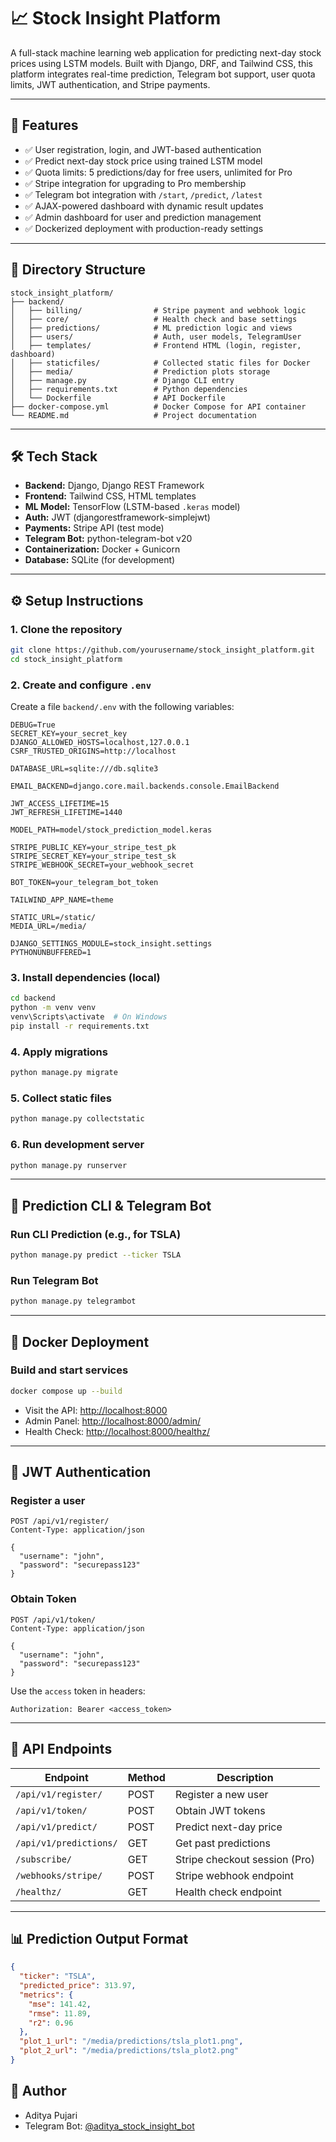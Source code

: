 # 📈 Stock Insight Platform

A full-stack machine learning web application for predicting next-day stock prices using LSTM models. Built with Django, DRF, and Tailwind CSS, this platform integrates real-time prediction, Telegram bot support, user quota limits, JWT authentication, and Stripe payments.

---

## 🚀 Features

* ✅ User registration, login, and JWT-based authentication
* ✅ Predict next-day stock price using trained LSTM model
* ✅ Quota limits: 5 predictions/day for free users, unlimited for Pro
* ✅ Stripe integration for upgrading to Pro membership
* ✅ Telegram bot integration with `/start`, `/predict`, `/latest`
* ✅ AJAX-powered dashboard with dynamic result updates
* ✅ Admin dashboard for user and prediction management
* ✅ Dockerized deployment with production-ready settings

---

## 📂 Directory Structure

```
stock_insight_platform/
├── backend/
│   ├── billing/                # Stripe payment and webhook logic
│   ├── core/                   # Health check and base settings
│   ├── predictions/            # ML prediction logic and views
│   ├── users/                  # Auth, user models, TelegramUser
│   ├── templates/              # Frontend HTML (login, register, dashboard)
│   ├── staticfiles/            # Collected static files for Docker
│   ├── media/                  # Prediction plots storage
│   ├── manage.py               # Django CLI entry
│   ├── requirements.txt        # Python dependencies
│   └── Dockerfile              # API Dockerfile
├── docker-compose.yml          # Docker Compose for API container
└── README.md                   # Project documentation
```

---

## 🛠️ Tech Stack

* **Backend:** Django, Django REST Framework
* **Frontend:** Tailwind CSS, HTML templates
* **ML Model:** TensorFlow (LSTM-based `.keras` model)
* **Auth:** JWT (djangorestframework-simplejwt)
* **Payments:** Stripe API (test mode)
* **Telegram Bot:** python-telegram-bot v20
* **Containerization:** Docker + Gunicorn
* **Database:** SQLite (for development)

---

## ⚙️ Setup Instructions

### 1. Clone the repository

```bash
git clone https://github.com/yourusername/stock_insight_platform.git
cd stock_insight_platform
```

### 2. Create and configure `.env`

Create a file `backend/.env` with the following variables:

```env
DEBUG=True
SECRET_KEY=your_secret_key
DJANGO_ALLOWED_HOSTS=localhost,127.0.0.1
CSRF_TRUSTED_ORIGINS=http://localhost

DATABASE_URL=sqlite:///db.sqlite3

EMAIL_BACKEND=django.core.mail.backends.console.EmailBackend

JWT_ACCESS_LIFETIME=15
JWT_REFRESH_LIFETIME=1440

MODEL_PATH=model/stock_prediction_model.keras

STRIPE_PUBLIC_KEY=your_stripe_test_pk
STRIPE_SECRET_KEY=your_stripe_test_sk
STRIPE_WEBHOOK_SECRET=your_webhook_secret

BOT_TOKEN=your_telegram_bot_token

TAILWIND_APP_NAME=theme

STATIC_URL=/static/
MEDIA_URL=/media/

DJANGO_SETTINGS_MODULE=stock_insight.settings
PYTHONUNBUFFERED=1
```

### 3. Install dependencies (local)

```bash
cd backend
python -m venv venv
venv\Scripts\activate  # On Windows
pip install -r requirements.txt
```

### 4. Apply migrations

```bash
python manage.py migrate
```

### 5. Collect static files

```bash
python manage.py collectstatic
```

### 6. Run development server

```bash
python manage.py runserver
```

---

## 🧪 Prediction CLI & Telegram Bot

### Run CLI Prediction (e.g., for TSLA)

```bash
python manage.py predict --ticker TSLA
```

### Run Telegram Bot

```bash
python manage.py telegrambot
```

---

## 🐳 Docker Deployment

### Build and start services

```bash
docker compose up --build
```

* Visit the API: [http://localhost:8000](http://localhost:8000)
* Admin Panel: [http://localhost:8000/admin/](http://localhost:8000/admin/)
* Health Check: [http://localhost:8000/healthz/](http://localhost:8000/healthz/)

---

## 🔐 JWT Authentication

### Register a user

```http
POST /api/v1/register/
Content-Type: application/json

{
  "username": "john",
  "password": "securepass123"
}
```

### Obtain Token

```http
POST /api/v1/token/
Content-Type: application/json

{
  "username": "john",
  "password": "securepass123"
}
```

Use the `access` token in headers:

```
Authorization: Bearer <access_token>
```

---

## 📡 API Endpoints

| Endpoint               | Method | Description                   |
| ---------------------- | ------ | ----------------------------- |
| `/api/v1/register/`    | POST   | Register a new user           |
| `/api/v1/token/`       | POST   | Obtain JWT tokens             |
| `/api/v1/predict/`     | POST   | Predict next-day price        |
| `/api/v1/predictions/` | GET    | Get past predictions          |
| `/subscribe/`          | GET    | Stripe checkout session (Pro) |
| `/webhooks/stripe/`    | POST   | Stripe webhook endpoint       |
| `/healthz/`            | GET    | Health check endpoint         |

---

## 📊 Prediction Output Format

```json
{
  "ticker": "TSLA",
  "predicted_price": 313.97,
  "metrics": {
    "mse": 141.42,
    "rmse": 11.89,
    "r2": 0.96
  },
  "plot_1_url": "/media/predictions/tsla_plot1.png",
  "plot_2_url": "/media/predictions/tsla_plot2.png"
}
```
## 👤 Author

* Aditya Pujari
* Telegram Bot: [@aditya\_stock\_insight\_bot](https://t.me/aditya_stock_insight_bot)
